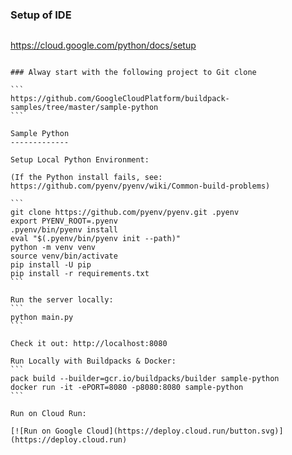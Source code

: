 
### Setup of IDE
```

```
https://cloud.google.com/python/docs/setup
``````

### Alway start with the following project to Git clone

```
https://github.com/GoogleCloudPlatform/buildpack-samples/tree/master/sample-python
```

Sample Python
-------------

Setup Local Python Environment:

(If the Python install fails, see: https://github.com/pyenv/pyenv/wiki/Common-build-problems)

```
git clone https://github.com/pyenv/pyenv.git .pyenv
export PYENV_ROOT=.pyenv
.pyenv/bin/pyenv install
eval "$(.pyenv/bin/pyenv init --path)"
python -m venv venv
source venv/bin/activate
pip install -U pip
pip install -r requirements.txt
```

Run the server locally:
```
python main.py
```

Check it out: http://localhost:8080

Run Locally with Buildpacks & Docker:
```
pack build --builder=gcr.io/buildpacks/builder sample-python
docker run -it -ePORT=8080 -p8080:8080 sample-python
```

Run on Cloud Run:

[![Run on Google Cloud](https://deploy.cloud.run/button.svg)](https://deploy.cloud.run)
